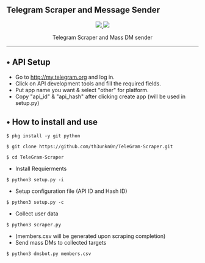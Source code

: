 <h2> Telegram Scraper and Message Sender </h2>
<p align="center">
  <a href="https://github.com/adrianeth">
    <img src="https://img.shields.io/github/followers/adrianeth?label=Follow&style=social">
  </a>
  <a href="https://github.com/adrianeth/telegram-scraper-message-sender">
    <img src="https://img.shields.io/github/stars/adrianeth/telegram-scraper-message-sender?style=social">
  </a>
</p>
<p align="center">
  Telegram Scraper and Mass DM sender
</p>
<p align="center">
</p>

---
## • API Setup
* Go to http://my.telegram.org  and log in.
* Click on API development tools and fill the required fields.
* Put app name you want & select "other" for platform.
* Copy "api_id" & "api_hash" after clicking create app (will be used in setup.py)

## • How to install and use

`$ pkg install -y git python`

`$ git clone https://github.com/th3unkn0n/TeleGram-Scraper.git`

`$ cd TeleGram-Scraper`

* Install Requierments

`$ python3 setup.py -i`

* Setup configuration file (API ID and Hash ID)

`$ python3 setup.py -c`

* Collect user data

`$ python3 scraper.py`

* (members.csv will be generated upon scraping completion)
* Send mass DMs to collected targets

`$ python3 dmsbot.py members.csv`
